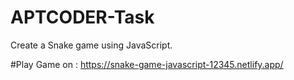 # APTCODER-Task
Create a Snake game using JavaScript.

#Play Game on  : https://snake-game-javascript-12345.netlify.app/
